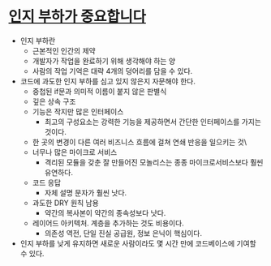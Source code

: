 # [인지 부하가 중요합니다](https://github.com/zakirullin/cognitive-load/blob/main/README.ko.md)

- 인지 부하란
  - 근본적인 인간의 제약
  - 개발자가 작업을 완료하기 위해 생각해야 하는 양
  - 사람의 작업 기억은 대략 4개의 덩어리를 담을 수 있다.
- 코드에 과도한 인지 부하를 심고 있지 않은지 자문해야 한다.
  - 중첩된 if문과 의미적 이름이 붙지 않은 판별식
  - 깊은 상속 구조
  - 기능은 작지만 많은 인터페이스
    - 최고의 구성요소는 강력한 기능을 제공하면서 간단한 인터페이스를 가지는 것이다.
  - 한 곳의 변경이 다른 여러 비즈니스 흐름에 걸쳐 연쇄 반응을 일으키는 것\
  - 너무나 많은 마이크로 서비스
    - 격리된 모듈을 갖춘 잘 만들어진 모놀리스는 종종 마이크로서비스보다 훨씬 유연하다.
  - 코드 응답
    - 자체 설명 문자가 훨씬 낫다.
  - 과도한 DRY 원칙 남용
    - 약간의 복사본이 약간의 종속성보다 낫다.
  - 레이어드 아키텍처. 계층을 추가하는 것도 비용이다.
    - 의존성 역전, 단일 진실 공급원, 정보 은닉이 핵심이다.
- 인지 부하를 낮게 유지하면 새로운 사람이라도 몇 시간 만에 코드베이스에 기여할 수 있다.
